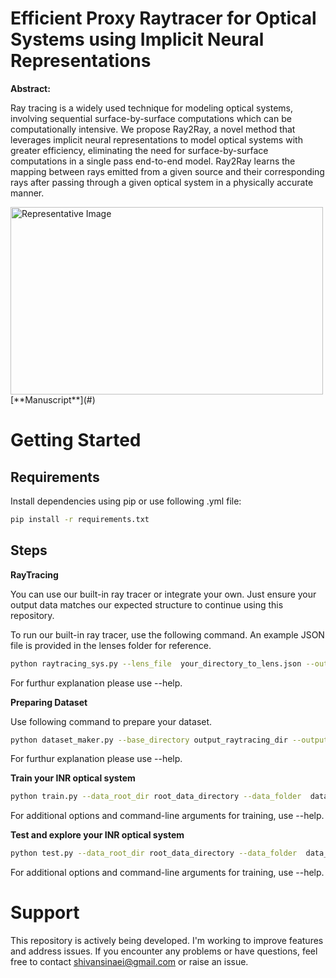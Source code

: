 # Efficient Proxy Raytracer for Optical Systems using Implicit Neural Representations

**Abstract:**

Ray tracing is a widely used technique for modeling optical systems, involving 
sequential surface-by-surface computations which can be computationally 
intensive.
We propose Ray2Ray, a novel method that leverages implicit neural representations to 
model optical systems with greater efficiency, eliminating the need for 
surface-by-surface computations in a single pass end-to-end model.
Ray2Ray learns the mapping between rays emitted from a given source and their 
corresponding rays after passing through a given optical system in a physically 
accurate manner.

<img src="media/repre.jpg" alt="Representative Image" width="500" height="300" >
[**Manuscript**](#)


# Getting Started

## Requirements


Install dependencies using pip or use following .yml file:

```bash
pip install -r requirements.txt
```


## Steps
**RayTracing** 


You can use our built-in ray tracer or integrate your own. Just ensure your output data matches our expected structure to continue using this repository.

To run our built-in ray tracer, use the following command. An example JSON file is provided in the lenses folder for reference.

```bash 
python raytracing_sys.py --lens_file  your_directory_to_lens.json --output_directory  save_rays_directory
```
For furthur explanation please use --help.

**Preparing Dataset** 

Use following command to prepare your dataset. 
```bash 
python dataset_maker.py --base_directory output_raytracing_dir --output_dir  save_train_test_dir
```
For furthur explanation please use --help.

**Train your INR optical system**

```bash 
python train.py --data_root_dir root_data_directory --data_folder  data_for_your_optical_system_dir
```
For additional options and command-line arguments for training, use --help.

**Test and explore your INR optical system**

```bash 
python test.py --data_root_dir root_data_directory --data_folder  data_for_your_optical_system_dir --model_path   INR_opticalsystem_path.pth
```
For additional options and command-line arguments for training, use --help.

# Support
This repository is actively being developed. I'm working to improve features and address issues. If you encounter any problems or have questions, feel free to contact shivansinaei@gmail.com or raise an issue.


